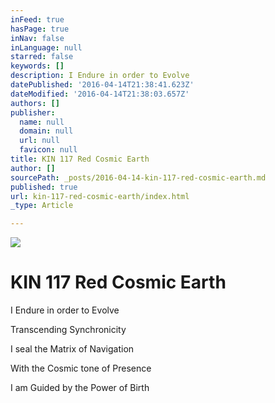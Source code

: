 ```yaml
---
inFeed: true
hasPage: true
inNav: false
inLanguage: null
starred: false
keywords: []
description: I Endure in order to Evolve
datePublished: '2016-04-14T21:38:41.623Z'
dateModified: '2016-04-14T21:38:03.657Z'
authors: []
publisher:
  name: null
  domain: null
  url: null
  favicon: null
title: KIN 117 Red Cosmic Earth
author: []
sourcePath: _posts/2016-04-14-kin-117-red-cosmic-earth.md
published: true
url: kin-117-red-cosmic-earth/index.html
_type: Article

---
```

![](https://the-grid-user-content.s3-us-west-2.amazonaws.com/75251fe6-e03e-4d93-9e88-b87dc6b18408.png)

# KIN 117 Red Cosmic Earth

I Endure in order to Evolve

Transcending Synchronicity

I seal the Matrix of Navigation

With the Cosmic tone of Presence

I am Guided by the Power of Birth